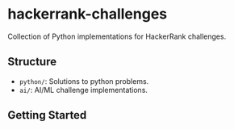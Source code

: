 # hackerrank-challenges
Collection of Python implementations for HackerRank challenges.

## Structure
- `python/`: Solutions to python problems.
- `ai/`: AI/ML challenge implementations.

## Getting Started
